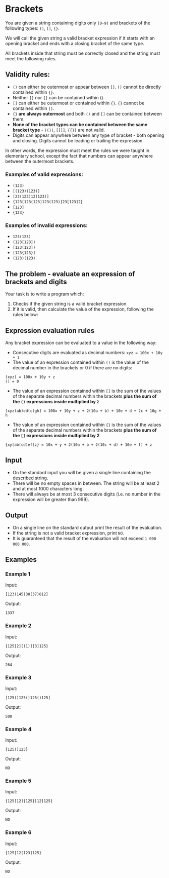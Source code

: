 # Brackets

You are given a string containing digits only `(0-9)` and brackets of the following types: `()`, `[]`, `{}`. 

We will call the given string a valid bracket expression if it starts with an opening bracket and ends with a closing bracket of the same type. 

All brackets inside that string must be correctly closed and the string must meet the following rules.

## Validity rules:

* `()` can either be outermost or appear between `[]`. `()` cannot be directly contained within `{}`. 
* Neither `[]` nor `{}` can be contained within ().
* `[]` can either be outermost or contained within `{}`. `{}` cannot be contained within `[]`.
* `{}` **are always outermost** and both `()` and `[]` can be contained between them.
* **None of the bracket types can be contained between the same bracket type** - `(())`, `[[]]`, `{{}}` are not valid.
* Digits can appear anywhere between any type of bracket - both opening and closing. Digits cannot be leading or trailing the expression.

In other words, the expression must meet the rules we were taught in elementary school, except the fact that numbers can appear anywhere between the outermost brackets.

### Examples of valid expressions:

* `(123)`
* `[(123)(123)]`
* `[23(123)12(123)]`
* `{123[123(123)123(123)]23[123]2}`
* `[123]`
* `{123}`

### Examples of invalid expressions:

* `123(123)`
* `(123[123])`
* `[123(123])`
* `[123{123}]`
* `(123)(123)`

## The problem - evaluate an expression of brackets and digits

Your task is to write a program which:

1. Checks if the given string is a valid bracket expression.
2. If it is valid, then calculate the value of the expression, following the rules below:

## Expression evaluation rules

Any bracket expression can be evaluated to a value in the following way:

* Consecutive digits are evaluated as decimal numbers: `xyz = 100x + 10y + z`
* The value of an expression contained within `()` is the value of the decimal number in the brackets or 0 if there are no digits:

```
(xyz) = 100x + 10y + z
() = 0
```

* The value of an expression contained within `[]` is the sum of the values of the separate decimal numbers within the brackets **plus the sum of the `()` expressions inside multiplied by `2`**

```
[xyz(ab)ed(c)gh] = 100x + 10y + z + 2(10a + b) + 10e + d + 2c + 10g + h
```

* The value of an expression contained within `{}` is the sum of the values of the separate decimal numbers within the brackets **plus the sum of the `[]` expressions inside multiplied by 2**

```
{xy[ab(cd)ef]z} = 10x + y + 2(10a + b + 2(10c + d) + 10e + f) + z
```

## Input

* On the standard input you will be given a single line containing the described string. 
* There will be no empty spaces in between. The string will be at least 2 and at most 1000 characters long. 
* There will always be at most 3 consecutive digits (i.e. no number in the expression will be greater than 999).

## Output

* On a single line on the standard output print the result of the evaluation. 
* If the string is not a valid bracket expression, print `NO`. 
* It is guaranteed that the result of the evaluation will not exceed `1 000 000 000`.

## Examples

### Example 1

Input:

`[123(145)38(37)812]`

Output:

`1337`

### Example 2

Input:

`{125[2][(1)][3]125}`

Output:

`264`

### Example 3

Input:

```
[125()125()125()125]
```

Output:

```
500
```

### Example 4

Input:

```
{125()125}
```

Output:

```
NO
```

### Example 5

Input:

```
{125[12]{125}[12]125}
```

Output:

```
NO
```

### Example 6

Input:

```
{125[12(123]125}
```

Output:

```
NO
```
